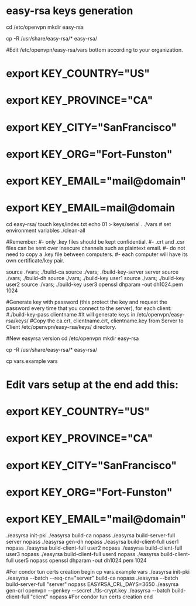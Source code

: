 # easy-rsa keys generation
cd /etc/openvpn
mkdir easy-rsa

cp -R /usr/share/easy-rsa/* easy-rsa/

#Edit /etc/openvpn/easy-rsa/vars bottom according to your organization.
#    export KEY_COUNTRY="US"
#    export KEY_PROVINCE="CA"
#    export KEY_CITY="SanFrancisco"
#    export KEY_ORG="Fort-Funston"
#    export KEY_EMAIL="mail@domain"
#    export KEY_EMAIL=mail@domain

cd easy-rsa/
touch keys/index.txt
echo 01 > keys/serial
. ./vars  # set environment variables
./clean-all

#Remember:
#- only .key files should be kept confidential.
#- .crt and .csr files can be sent over insecure channels such as plaintext email.
#- do not need to copy a .key file between computers.
#- each computer will have its own certificate/key pair.

source ./vars; ./build-ca
source ./vars; ./build-key-server server
source ./vars; ./build-dh
source ./vars; ./build-key user1
source ./vars; ./build-key user2
source ./vars; ./build-key user3
openssl dhparam -out dh1024.pem 1024

#Generate key with password (this protect the key and request the password every time that you connect to the server), for each client:
#./build-key-pass clientname
#It will generate keys in /etc/openvpn/easy-rsa/keys/
#Copy the ca.crt, clientname.crt, clientname.key from Server to Client /etc/openvpn/easy-rsa/keys/ directory.

#New easyrsa version
cd /etc/openvpn
mkdir easy-rsa

cp -R /usr/share/easy-rsa/* easy-rsa/

cp vars.example vars
# Edit vars setup at the end add this:
#    export KEY_COUNTRY="US"
#    export KEY_PROVINCE="CA"
#    export KEY_CITY="SanFrancisco"
#    export KEY_ORG="Fort-Funston"
#    export KEY_EMAIL="mail@domain"
./easyrsa init-pki
./easyrsa build-ca nopass
./easyrsa build-server-full server nopass
./easyrsa gen-dh nopass
./easyrsa build-client-full user1 nopass
./easyrsa build-client-full user2 nopass
./easyrsa build-client-full user3 nopass
./easyrsa build-client-full user4 nopass
./easyrsa build-client-full user5 nopass
openssl dhparam -out dh1024.pem 1024

#For condor tun certs creation begin
cp vars.example vars
./easyrsa init-pki
./easyrsa --batch --req-cn="server" build-ca nopass
./easyrsa --batch build-server-full "server" nopass
EASYRSA_CRL_DAYS=3650 ./easyrsa gen-crl
openvpn --genkey --secret ./tls-crypt.key
./easyrsa --batch build-client-full "client" nopass
#For condor tun certs creation end
